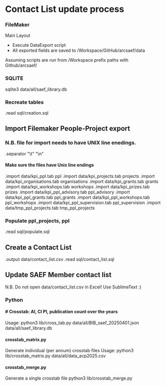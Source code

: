 # Contact List update process

### FileMaker
Main Layout

 - Execute DataExport script
 - All exported fields are saved to /Workspace/GitHub/arcsaef/data

Assuming scripts are run from /Workspace prefix paths with Github/arcsaef/

### SQLITE
sqlite3 data/all/saef_library.db

### Recreate tables
.read sql/creation.sql

## Import Filemaker People-Project export
### N.B. file for import needs to have UNIX line enedings.
.separator "\t" "\n"

#### Make sure the files have Unix line endings
.import data/kpi_ppl.tab ppl
.import data/kpi_projects.tab projects
.import data/kpi_organisations.tab organisations
.import data/kpi_grants.tab grants
.import data/kpi_workshops.tab workshops
.import data/kpi_prizes.tab prizes
.import data/kpi_ppl_advisory.tab ppl_advisory
.import data/kpi_ppl_grants.tab ppl_grants
.import data/kpi_ppl_workshops.tab ppl_workshops
.import data/kpi_ppl_supervision.tab ppl_supervision
.import data/tmp_ppl_projects.tab tmp_ppl_projects

### Populate ppl_projects, ppl
.read sql/populate.sql

## Create a Contact List
.output data/contact_list.csv
.read   sql/contact_list.sql

## Update SAEF Member contact list
N.B. Do not open data/contact_list.csv in Excel! Use SublimeText :)

### Python
#### # Crosstab: AI, CI PI, publication count over the years
Usage: python3 lib/cross_tab.py data/all/BIB_saef_20250401.json data/all/saef_library.db

#### crosstab_matrix.py
Generate individual (per annum) crosstab files
Usage: python3 lib/crosstab_matrix.py data/all/data_acp2025.csv

#### crosstab_merge.py
Generate a single crosstab file
python3 lib/crosstab_merge.py

